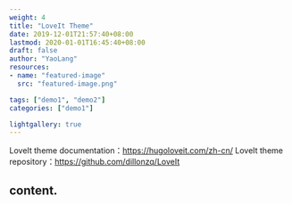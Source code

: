 ```yaml
---
weight: 4
title: "LoveIt Theme"
date: 2019-12-01T21:57:40+08:00
lastmod: 2020-01-01T16:45:40+08:00
draft: false
author: "YaoLang"
resources:
- name: "featured-image"
  src: "featured-image.png"

tags: ["demo1", "demo2"]
categories: ["demo1"]

lightgallery: true
---
```


LoveIt theme documentation：https://hugoloveit.com/zh-cn/
LoveIt theme repository：https://github.com/dillonzq/LoveIt

<!--more-->
## content.
